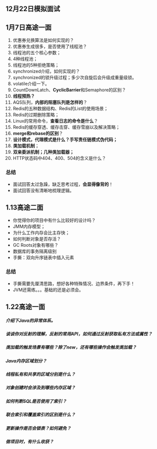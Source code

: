 ## 12月22日模拟面试

## 1月7日高途一面
1. 优惠券兑换算法是如何实现的？
2. 优惠券生成很多，是否使用了线程池？
3. 线程池的五个核心参数；
4. 4种线程池；
5. 线程池的5种拒绝策略；
6. synchronized介绍，如何实现的？
7. synchronized的锁升级过程；多少次自旋后会升级成重量级锁。
8. volatile介绍一下。
9. CountDownLatch、**CyclicBarrier**和Semaphore的区别？
10. **线程预热？**
11. AQS队列，**内部的阻塞队列是怎样的**？
12. Redis的五种数据结构、Redis的List的使用场景；
13. Redis的过期删除策略；
14. Linux的常用命令，**查看日志的命令是什么**？
15. Redis的缓存穿透、缓存击穿、缓存雪崩以及解决策略；
16. **merge和rebase的区别**？
17. **设计模式，代理模式是什么？手写责任链模式伪代码；**
18. **类加载机制**；
19. **双亲委派机制；几种类加载器；**
20. HTTP状态码中404、400、504的含义是什么？
### 总结
- 面试回答太过急躁，缺乏思考过程，**会显得像背的**！
- 面试回答没有清晰地梳理逻辑。

## 1.13高途二面
- 你觉得你的项目中有什么比较好的设计吗？
- JMM内存模型；
- 为什么工作内存会比主存快；
- 如何判断对象是否存活？
- GC Roots对象有哪些？
- 数据库的事务隔离级别
- 手撕：双向升序链表中插入元素

### 总结
- 手撕需要先厘清思路，想好各种特殊情况、边界条件，再下手！
- JVM还需练。。。基础的还是必须会。


## 1.22高途一面
##### 介绍下Java的异常体系。

##### 谈谈你对反射的理解，反射的常用API，如何通过反射获取私有方法或属性？

##### 类加载的触发场景有哪些？除了new，还有哪些操作会触发类加载？

##### Java内存区域划分？

##### 线程私有和共享的区域分别是什么？

##### 对象创建时会涉及到哪些内存区域？

##### 如何判断SQL是否使用了索引？

##### 联合索引和覆盖索引的区别是什么？

##### 更新操作是否会锁表？如何避免？

##### 做项目时，有什么收获？